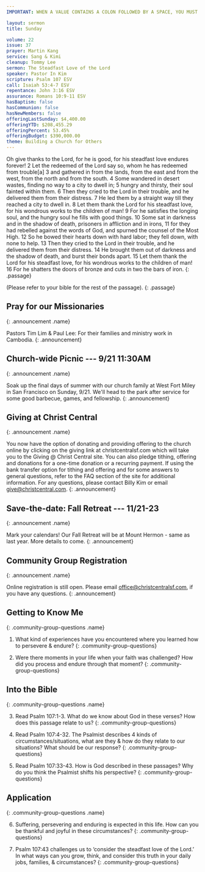 ```yaml
---
IMPORTANT: WHEN A VALUE CONTAINS A COLON FOLLOWED BY A SPACE, YOU MUST USE &#58;

layout: sermon
title: Sunday

volume: 22
issue: 37
prayer: Martin Kang
service: Sang & Kimi
cleanup: Tommy Lee
sermon: The Steadfast Love of the Lord
speaker: Pastor In Kim
scripture: Psalm 107 ESV
call: Isaiah 53:4-7 ESV
repentance: John 3:16 ESV
assurance: Romans 10:9-11 ESV
hasBaptism: false
hasCommunion: false
hasNewMembers: false
offeringLastSunday: $4,400.00
offeringYTD: $208,455.29
offeringPercent: 53.45%
offeringBudget: $390,000.00
theme: Building a Church for Others
---
```


Oh give thanks to the Lord, for he is good,
    for his steadfast love endures forever!
2 Let the redeemed of the Lord say so,
    whom he has redeemed from trouble[a]
3 and gathered in from the lands,
    from the east and from the west,
    from the north and from the south.
4 Some wandered in desert wastes,
    finding no way to a city to dwell in;
5 hungry and thirsty,
    their soul fainted within them.
6 Then they cried to the Lord in their trouble,
    and he delivered them from their distress.
7 He led them by a straight way
    till they reached a city to dwell in.
8 Let them thank the Lord for his steadfast love,
    for his wondrous works to the children of man!
9 For he satisfies the longing soul,
    and the hungry soul he fills with good things.
10 Some sat in darkness and in the shadow of death,
    prisoners in affliction and in irons,
11 for they had rebelled against the words of God,
    and spurned the counsel of the Most High.
12 So he bowed their hearts down with hard labor;
    they fell down, with none to help.
13 Then they cried to the Lord in their trouble,
    and he delivered them from their distress.
14 He brought them out of darkness and the shadow of death,
    and burst their bonds apart.
15 Let them thank the Lord for his steadfast love,
    for his wondrous works to the children of man!
16 For he shatters the doors of bronze
    and cuts in two the bars of iron.
{: .passage}

(Please refer to your bible for the rest of the passage).
{: .passage}



## Pray for our Missionaries
{: .announcement .name}

Pastors Tim Lim & Paul Lee: For their families and ministry work in Cambodia.
{: .announcement}

## Church-wide Picnic --- 9/21 11:30AM
{: .announcement .name}

Soak up the final days of summer with our church family at West Fort Miley in San Francisco on Sunday, 9/21. We'll head to the park after service for some good barbecue, games, and fellowship. 
{: .announcement}

## Giving at Christ Central
{: .announcement .name}

You now have the option of donating and providing offering to the church online by clicking on the giving link at christcentralsf.com which will take you to the Giving @ Christ Central site. You can also pledge tithing, offering and donations for a one-time donation or a recurring payment. If using the bank transfer option for tithing and offering and for some answers to general questions, refer to the FAQ section of the site for additional information. For any questions, please contact Billy Kim or email give@christcentral.com.
{: .announcement}

## Save-the-date: Fall Retreat --- 11/21-23
{: .announcement .name}

Mark your calendars! Our Fall Retreat will be at Mount Hermon - same as last year. More details to come.
{: .announcement}

## Community Group Registration
{: .announcement .name}

Online registration is still open. Please email office@christcentralsf.com, if you have any questions.
{: .announcement}



## Getting to Know Me
{: .community-group-questions .name}

1) What kind of experiences have you encountered where you learned how to persevere & endure?
{: .community-group-questions}

2) Were there moments in your life when your faith was challenged? How did you process and endure through that moment?
{: .community-group-questions}

## Into the Bible
{: .community-group-questions .name}

3) Read Psalm 107:1-3. What do we know about God in these verses? How does this passage relate to us? 
{: .community-group-questions}

4)  Read Psalm 107:4-32. The Psalmist describes 4 kinds of circumstances/situations, what are they & how do they relate to our situations? What should be our response?
{: .community-group-questions}

5) Read Psalm 107:33-43. How is God described in these passages? Why do you think the Psalmist shifts his perspective? 
{: .community-group-questions}

## Application
{: .community-group-questions .name}

6) Suffering, persevering and enduring is expected in this life. How can you be thankful and joyful in these circumstances?
{: .community-group-questions}  

6) Psalm 107:43 challenges us to ‘consider the steadfast love of the Lord.’ In what ways can you grow, think, and consider this truth in your daily jobs, families, & circumstances?
{: .community-group-questions}  

